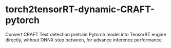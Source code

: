 # torch2tensorRT-dynamic-CRAFT-pytorch
Convert CRAFT Text detection pretrain Pytorch model into TensorRT engine directly, without ONNX step between, for advance inference performance
